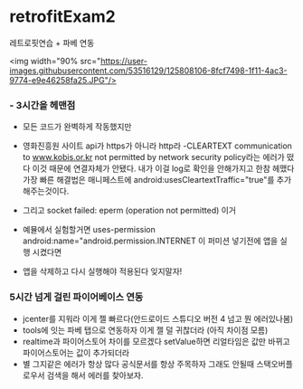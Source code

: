 # retrofitExam2
레트로핏연습 + 파베 연동


<img width="90% src="https://user-images.githubusercontent.com/53516129/125808106-8fcf7498-1f11-4ac3-9774-e9e46258fa25.JPG"/>




### - 3시간을 헤맨점
- 모든 코드가 완벽하게 작동했지만
- 영화진흥원 사이트 api가 https가 아니라 http라
-CLEARTEXT communication to www.kobis.or.kr not permitted by network security policy라는 에러가 떴다 이것 때문에 연결자체가 안됐다. 내가 이걸 log로 확인을 안해가지고 한참 헤맸다
 가장 빠른 해결법은 매니페스트에 android:usesCleartextTraffic="true"를 추가해주는것이다.

- 그리고 socket failed: eperm (operation not permitted) 이거 
- 예뮬에서 실험할거면 uses-permission android:name="android.permission.INTERNET 이 퍼미션 넣기전에 앱을 실행 시켰다면
- 앱을 삭제하고 다시 실행해야 적용된다 잊지말자!


### 5시간 넘게 걸린 파이어베이스 연동
- jcenter를 지워라 이게 젤 빠르다(안드로이드 스튜디오 버전 4 넘고 뭔 에러있나봄)
- tools에 잇는 파베 탭으로 연동하자 이게 젤 덜 귀찮더라 (아직 차이점 모름)
- realtime과 파이어스토어 차이를 모르겠다 setValue하면 리얼타임은 값만 바뀌고 파이어스토어는 값이 추가되더라
- 별 그지같은 에러가 항상 많다 공식문서를 항상 주목하자 그래도 안될때 스택오버플로우서 검색을 해서 에러를 찾아보자.
